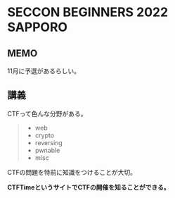 # SECCON BEGINNERS 2022 SAPPORO

## MEMO

11月に予選があるらしい。

## 講義

CTFって色んな分野がある。

> - web
> - crypto
> - reversing
> - pwnable
> - misc

CTFの問題を特前に知識をつけることが大切。

**CTFTimeというサイトでCTFの開催を知ることができる。**


